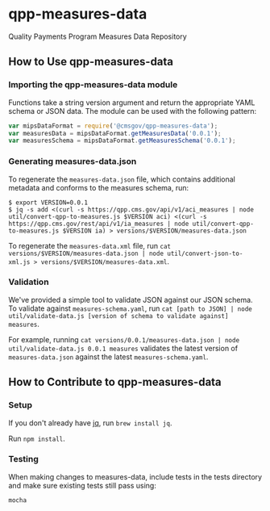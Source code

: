 # qpp-measures-data
Quality Payments Program Measures Data Repository

## How to Use qpp-measures-data

### Importing the qpp-measures-data module
Functions take a string version argument and return the appropriate YAML schema or JSON data.
The module can be used with the following pattern:
```javascript
var mipsDataFormat = require('@cmsgov/qpp-measures-data');
var measuresData = mipsDataFormat.getMeasuresData('0.0.1');
var measuresSchema = mipsDataFormat.getMeasuresSchema('0.0.1');
```

### Generating measures-data.json
To regenerate the `measures-data.json` file, which contains additional metadata and conforms to
the measures schema, run:
```
$ export VERSION=0.0.1
$ jq -s add <(curl -s https://qpp.cms.gov/api/v1/aci_measures | node util/convert-qpp-to-measures.js $VERSION aci) <(curl -s https://qpp.cms.gov/rest/api/v1/ia_measures | node util/convert-qpp-to-measures.js $VERSION ia) > versions/$VERSION/measures-data.json
```

To regenerate the `measures-data.xml` file, run `cat versions/$VERSION/measures-data.json | node util/convert-json-to-xml.js > versions/$VERSION/measures-data.xml`.

### Validation

We've provided a simple tool to validate JSON against our JSON schema. To validate against
`measures-schema.yaml`, run `cat [path to JSON] | node util/validate-data.js [version of schema to validate against] measures`.

For example, running `cat versions/0.0.1/measures-data.json | node util/validate-data.js 0.0.1 measures`
validates the latest version of `measures-data.json` against the latest `measures-schema.yaml`.

## How to Contribute to qpp-measures-data

### Setup

If you don't already have [jq](https://stedolan.github.io/jq/), run `brew install jq`.

Run `npm install`.

### Testing

When making changes to measures-data, include tests in the tests directory and make sure existing tests still pass using:

```
mocha
```
